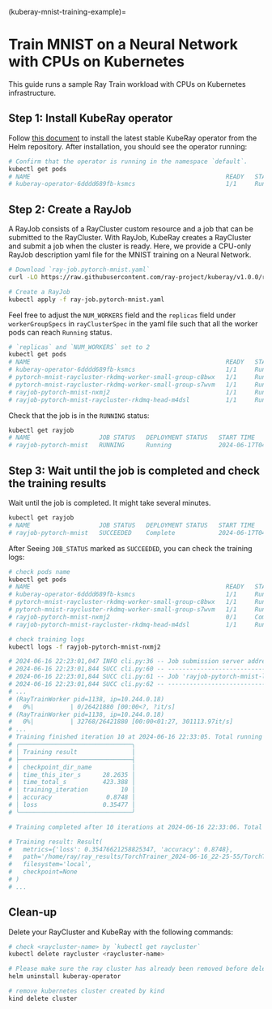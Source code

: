 (kuberay-mnist-training-example)=

# Train MNIST on a Neural Network with CPUs on Kubernetes

This guide runs a sample Ray Train workload with CPUs on Kubernetes infrastructure.

## Step 1: Install KubeRay operator

Follow [this document](kuberay-operator-deploy) to install the latest stable KubeRay operator from the Helm repository. After installation, you should see the operator running:

```sh
# Confirm that the operator is running in the namespace `default`.
kubectl get pods
# NAME                                                      READY   STATUS              RESTARTS   AGE
# kuberay-operator-6dddd689fb-ksmcs                         1/1     Running             0          48s
```

## Step 2: Create a RayJob

A RayJob consists of a RayCluster custom resource and a job that can be submitted to the RayCluster. With RayJob, KubeRay creates a RayCluster and submit a job when the cluster is ready. Here, we provide a CPU-only RayJob description yaml file for the MNIST training on a Neural Network.

```sh
# Download `ray-job.pytorch-mnist.yaml`
curl -LO https://raw.githubusercontent.com/ray-project/kuberay/v1.0.0/ray-operator/config/samples/pytorch-mnist/ray-job.pytorch-mnist.yaml

# Create a RayJob
kubectl apply -f ray-job.pytorch-mnist.yaml
```

Feel free to adjust the `NUM_WORKERS` field and the `replicas` field under `workerGroupSpecs` in `rayClusterSpec` in the yaml file such that all the worker pods can reach `Running` status.

```sh
# `replicas` and `NUM_WORKERS` set to 2
kubectl get pods
# NAME                                                      READY   STATUS    RESTARTS   AGE
# kuberay-operator-6dddd689fb-ksmcs                         1/1     Running   0          6m8s
# pytorch-mnist-raycluster-rkdmq-worker-small-group-c8bwx   1/1     Running   0          5m32s
# pytorch-mnist-raycluster-rkdmq-worker-small-group-s7wvm   1/1     Running   0          5m32s
# rayjob-pytorch-mnist-nxmj2                                1/1     Running   0          4m17s
# rayjob-pytorch-mnist-raycluster-rkdmq-head-m4dsl          1/1     Running   0          5m32s
```

Check that the job is in the `RUNNING` status:

```sh
kubectl get rayjob
# NAME                   JOB STATUS   DEPLOYMENT STATUS   START TIME             END TIME   AGE
# rayjob-pytorch-mnist   RUNNING      Running             2024-06-17T04:08:25Z              11m
```

## Step 3: Wait until the job is completed and check the training results

Wait until the job is completed. It might take several minutes.

```sh
kubectl get rayjob
# NAME                   JOB STATUS   DEPLOYMENT STATUS   START TIME             END TIME               AGE
# rayjob-pytorch-mnist   SUCCEEDED    Complete            2024-06-17T04:08:25Z   2024-06-17T04:22:21Z   16m
```

After Seeing `JOB_STATUS` marked as `SUCCEEDED`, you can check the training logs:

```sh
# check pods name
kubectl get pods
# NAME                                                      READY   STATUS      RESTARTS   AGE
# kuberay-operator-6dddd689fb-ksmcs                         1/1     Running     0          113m
# pytorch-mnist-raycluster-rkdmq-worker-small-group-c8bwx   1/1     Running     0          38m
# pytorch-mnist-raycluster-rkdmq-worker-small-group-s7wvm   1/1     Running     0          38m
# rayjob-pytorch-mnist-nxmj2                                0/1     Completed   0          38m
# rayjob-pytorch-mnist-raycluster-rkdmq-head-m4dsl          1/1     Running     0          38m

# check training logs
kubectl logs -f rayjob-pytorch-mnist-nxmj2

# 2024-06-16 22:23:01,047 INFO cli.py:36 -- Job submission server address: http://rayjob-pytorch-mnist-raycluster-rkdmq-head-svc.default.svc.cluster.local:8265
# 2024-06-16 22:23:01,844 SUCC cli.py:60 -- -------------------------------------------------------
# 2024-06-16 22:23:01,844 SUCC cli.py:61 -- Job 'rayjob-pytorch-mnist-l6ccc' submitted successfully
# 2024-06-16 22:23:01,844 SUCC cli.py:62 -- -------------------------------------------------------
# ...
# (RayTrainWorker pid=1138, ip=10.244.0.18) 
#   0%|          | 0/26421880 [00:00<?, ?it/s]
# (RayTrainWorker pid=1138, ip=10.244.0.18) 
#   0%|          | 32768/26421880 [00:00<01:27, 301113.97it/s]
# ...
# Training finished iteration 10 at 2024-06-16 22:33:05. Total running time: 7min 9s
# ╭───────────────────────────────╮
# │ Training result               │
# ├───────────────────────────────┤
# │ checkpoint_dir_name           │
# │ time_this_iter_s      28.2635 │
# │ time_total_s          423.388 │
# │ training_iteration         10 │
# │ accuracy               0.8748 │
# │ loss                  0.35477 │
# ╰───────────────────────────────╯

# Training completed after 10 iterations at 2024-06-16 22:33:06. Total running time: 7min 10s

# Training result: Result(
#   metrics={'loss': 0.35476621258825347, 'accuracy': 0.8748},
#   path='/home/ray/ray_results/TorchTrainer_2024-06-16_22-25-55/TorchTrainer_122aa_00000_0_2024-06-16_22-25-55',
#   filesystem='local',
#   checkpoint=None
# )
# ...
```

## Clean-up

Delete your RayCluster and KubeRay with the following commands:

```sh
# check <raycluster-name> by `kubectl get raycluster`
kubectl delete raycluster <raycluster-name>

# Please make sure the ray cluster has already been removed before delete the operator.
helm uninstall kuberay-operator

# remove kubernetes cluster created by kind
kind delete cluster
```